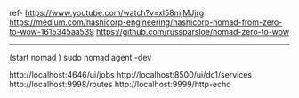 ref- 
https://www.youtube.com/watch?v=xl58mjMJjrg
https://medium.com/hashicorp-engineering/hashicorp-nomad-from-zero-to-wow-1615345aa539
https://github.com/russparsloe/nomad-zero-to-wow

-----------
(start nomad )
sudo nomad agent -dev


http://localhost:4646/ui/jobs
http://localhost:8500/ui/dc1/services
http://localhost:9998/routes
http://localhost:9999/http-echo